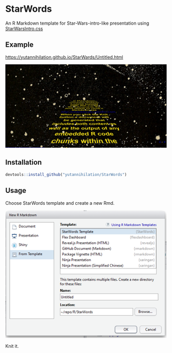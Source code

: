 StarWords
=========

An R Markdown template for Star-Wars-intro-like presentation using [StarWarsIntro.css](https://polarnotion.github.io/starwarsintro/)

Example
-------

https://yutannihilation.github.io/StarWards/Untitled.html

![](snap.png)


Installation
------------

```r
devtools::install_github("yutannihilation/StarWords")
```

Usage
-----

Choose StarWords template and create a new Rmd.

![](snap2.png)

Knit it.
